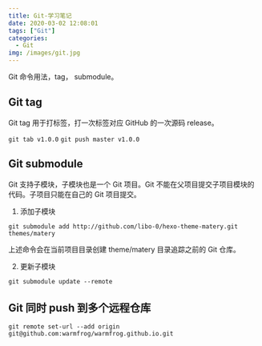 ```yaml
---
title: Git-学习笔记
date: 2020-03-02 12:08:01
tags: ["Git"]
categories:
  - Git
img: /images/git.jpg
---
```


Git 命令用法，tag， submodule。

<!-- more -->

## Git tag

Git tag 用于打标签，打一次标签对应 GitHub 的一次源码 release。

`git tab v1.0.0`
`git push master v1.0.0`

## Git submodule

Git 支持子模块，子模块也是一个 Git 项目。Git 不能在父项目提交子项目模块的代码。子项目只能在自己的 Git 项目提交。

1. 添加子模块

`git submodule add http://github.com/libo-0/hexo-theme-matery.git themes/matery`

上述命令会在当前项目目录创建 theme/matery 目录追踪之前的 Git 仓库。

2. 更新子模块

`git submodule update --remote`

## Git 同时 push 到多个远程仓库

`git remote set-url --add origin git@github.com:warmfrog/warmfrog.github.io.git`

